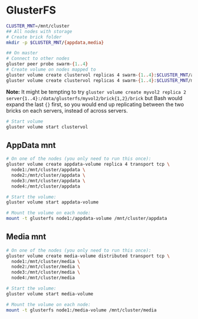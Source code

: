 # GlusterFS

```bash
CLUSTER_MNT=/mnt/cluster
## All nodes with storage
# Create brick folder   
mkdir -p $CLUSTER_MNT/{appdata,media}

## On master
# Connect to other nodes
gluster peer probe swarm-{1..4}
# Create volume on nodes mapped to
gluster volume create clustervol replicas 4 swarm-{1..4}:$CLUSTER_MNT/appdata 
gluster volume create clustervol replicas 4 swarm-{1..4}:$CLUSTER_MNT/media
```

**Note:** It might be tempting to try `gluster volume create myvol2 replica 2 server{1..4}:/data/glusterfs/myvol2/brick{1,2}/brick` but Bash would expand the last `{}` first, so you would end up replicating between the two bricks on each servers, instead of across servers.

```bash
# Start volume
gluster volume start clustervol
```

## AppData mnt
```bash
# On one of the nodes (you only need to run this once):
gluster volume create appdata-volume replica 4 transport tcp \
  node1:/mnt/cluster/appdata \
  node2:/mnt/cluster/appdata \
  node3:/mnt/cluster/appdata \
  node4:/mnt/cluster/appdata

# Start the volume:
gluster volume start appdata-volume

# Mount the volume on each node:
mount -t glusterfs node1:/appdata-volume /mnt/cluster/appdata
```

## Media mnt
```bash
# On one of the nodes (you only need to run this once):
gluster volume create media-volume distributed transport tcp \
  node1:/mnt/cluster/media \
  node2:/mnt/cluster/media \
  node3:/mnt/cluster/media \
  node4:/mnt/cluster/media

# Start the volume:
gluster volume start media-volume

# Mount the volume on each node:
mount -t glusterfs node1:/media-volume /mnt/cluster/media
```
